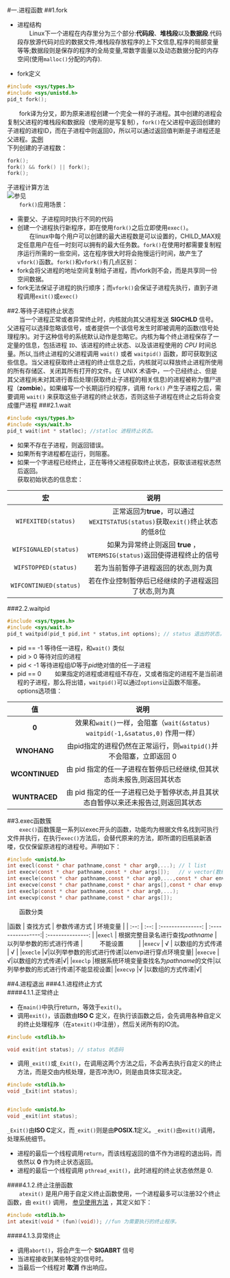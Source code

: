 #一.进程函数
##1.fork
- 进程结构  
&emsp;&emsp;Linux下一个进程在内存里分为三个部分:**代码段**、**堆栈段**以及**数据段**.代码段存放源代码对应的数据文件;堆栈段存放程序的上下文信息,程序的局部变量等等;数据段则是保存的程序的全局变量,常数字面量以及动态数据分配的内存空间(使用`malloc()`分配的内存).

- fork定义
```C
#include <sys/types.h>
#include <sys/unistd.h>
pid_t fork();
```
&emsp;&emsp;fork译为分叉，即为原来进程创建一个完全一样的子进程。其中创建的进程会复制父进程的堆栈段和数据段（使用的是写复制），`fork()`在父进程中返回创建的子进程的进程ID，而在子进程中则返回0，所以可以通过返回值判断是子进程还是父进程。[实例](./fork.c)   
下列创建的子进程数：  
```C
fork();
fork() && fork() || fork();
fork();
```  
 子进程计算方法  
 ![参见](http://geeksforgeeks.org/wp-content/uploads/forkPuzzle4.jpg)   
&emsp;&emsp;`fork()`应用场景：  
- 需要父、子进程同时执行不同的代码  
- 创建一个进程执行新程序，即在使用`fork()`之后立即使用`exec()`。  
&emsp;&emsp;在linux中每个用户可以创建的最大进程数是可以设置的，CHILD_MAX规定任意用户在任一时刻可以拥有的最大任务数。`fork()`在使用时都需要复制程序运行所需的一些空间，这在程序很大时将会拖慢运行时间，故产生了`vfork()`函数。`fork()`和`vfork()`有几点区别：  
- fork会将父进程的地址空间复制给子进程，而vfork则不会，而是共享同一份空间数据。
- fork<font>无法保证子进程的执行顺序；而`vfork()`会保证子进程先执行，直到子进程调用`exit()`或`exec()`


##2.等待子进程终止状态  
&emsp;&emsp;当一个进程正常或者异常终止时，内核就向其父进程发送 **SIGCHLD** 信号。父进程可以选择忽略该信号，或者提供一个该信号发生时即被调用的函数(信号处理程序)。对于这种信号的系统默认动作是忽略它。内核为每个终止进程保存了一定量的信息，包括进程 `ID`、该进程的终止状态、以及该进程使用的 *CPU* 时间总量。所以,当终止进程的父进程调用 `wait()` 或者 `waitpid()` 函数，即可获取到这些信息。当父进程获取终止进程的终止信息之后，内核就可以释放终止进程所使用的所有存储区、关闭其所有打开的文件。在 UNIX 术语中，一个已经终止、但是其父进程尚未对其进行善后处理(获取终止子进程的相关信息)的进程被称为僵尸进程（**zombie**）。如果编写一个长期运行的程序，调用 `fork()` 产生子进程之后，需要调用   `wait()` 来获取这些子进程的终止状态，否则这些子进程在终止之后将会变成僵尸进程
###2.1.wait
```C
#include <sys/types.h>
#include <sys/wait.h>
pid_t wait(int * statloc); //statloc 进程终止状态。
```   
- 如果不存在子进程，则返回错误。
- 如果所有字进程都在运行，则阻塞。
- 如果一个字进程已经终止，正在等待父进程获取终止状态，获取该进程状态然后返回。  
获取初始状态的信息宏：  

| 宏 | 说明 |
| :--: | :--: |
| `WIFEXITED(status)` |正常返回为**true**，可以通过`WEXITSTATUS(status)`获取`exit()`终止状态的低8位  |
|`WIFSIGNALED(status)`|如果为异常终止则返回 **true** ，`WTERMSIG(status)`返回使得进程终止的信号|
|`WIFSTOPPED(status)`|若为当前暂停子进程返回的状态,则为真|
|`WIFCONTINUED(status)`|若在作业控制暂停后已经继续的子进程返回了状态,则为真|

###2.2.waitpid
```C
#include <sys/types.h>
#include <sys/wait.h>
pid_t waitpid(pid_t pid,int * status,int options); // status 退出的状态，返回进程ID
```   
- pid == -1 等待任一进程，和`wait()` 类似
- pid > 0 等待对应的进程
- pid < -1 等待进程组*ID*等于*pid*绝对值的任一子进程
- pid == 0
&emsp;&emsp;如果指定的进程或进程组不存在，又或者指定的进程不是当前进程的子进程，那么将出错，`waitpid()`可以通过`options`让函数不阻塞。  
options选项值：

| 值 | 说明 |
| :--: | :--: |
|**0**|效果和`wait()`一样，会阻塞（`wait(&status)` `waitpid(-1,&satatus,0)` 作用一样）|
|**WNOHANG**|由pid指定的进程仍然在正常运行，则`waitpid()`并不会阻塞，立即返回 0|
|**WCONTINUED**|由 pid 指定的任一子进程在暂停后已经继续,但其状态尚未报告,则返回其状态|
|**WUNTRACED**|由 pid 指定的任一子进程已处于暂停状态,并且其状态自暂停以来还未报告过,则返回其状态|

##3.exec函数簇  
&emsp;&emsp;`exec()`函数簇是一系列以exec开头的函数，功能均为根据文件名找到可执行文件并执行，在执行`exec()`方法后，会替代原来的方法，即所谓的旧瓶装新酒喽，仅仅保留原进程的进程号。声明如下：
```C
#include <unistd.h>
int execl(const * char pathname,const * char arg0,...); // l list
int execv(const * char pathname,const * char args[]);   // v vector(数组)
int execle(const * char pathname,const * char arg0,...,const * char envp[]);
int execve(const * char pathname,const * char args[],const * char envp[]);
int execlp(const * char pathname,const * char arg0,...);
int execvp(const * char pathname,const * char args[]);
```  
&emsp;&emsp;函数分类  

|函数     |    查找方式       |     参数传递方式              |      环境变量                          |
| :--:     | :--:              | :---------------:            | :----------------:| :---------------: |
|`execl`  | 根据完整目录名进行查找*pathname* |  以列举参数的形式进行传递 |          不能设置         |
|`execv`  |    √               | 以数组的方式传递             |          √        |
|`execle` |√|以列举参数的形式进行传递|以envp进行穿点环境变量|
|`execve` |√|以数组的方式传递|√|
|`execlp` |根据系统环境变量查找名为*pathname*的文件|以列举参数的形式进行传递|不能显视设置|
|`execvp` |√ |以数组的方式传递|√|


##4.进程退出
###4.1.进程终止方式  
####4.1.1.正常终止  
- 在`main()`中执行return，等效于`exit()`。  
- 调用`exit()`，该函数由**ISO C** 定义，在执行该函数之后，会先调用各种自定义的终止处理程序（在`atexit()`中注册），然后关闭所有的IO流。  

```C
#include <stdlib.h>

void exit(int status); // status 状态码
```  
- 调用`_exit()`或`_Exit()`，在调用这两个方法之后，不会再去执行自定义的终止方法，而是交由内核处理，是否冲洗IO，则是由具体实现决定。   

```C
#include <stdlib.h>
void _Exit(int status);


#include <unistd.h>
void _exit(int status);
```  
`_Exit()`由**ISO C**定义，而`_exit()`则是由**POSIX.1**定义。`_exit()`由`exit()`调用，处理系统细节。

- 进程的最后一个线程调用`return`，而该线程返回的值不作为进程的退出码，而依然以 **0** 作为终止状态返回。
- 进程的最后一个线程调用 `pthread_exit()`，此时进程的终止状态依然是 0.  

####4.1.2.终止注册函数   
&emsp;&emsp;`atexit()` 是用户用于自定义终止函数使用，一个进程最多可以注册32个终止函数，由   `exit()` 调用，    [参见使用方法](./fork.c) ，其定义如下：  
```C
#include <stdlib.h>
int atexit(void * (fun)(void)); //fun 为需要执行的终止程序。
```

####4.1.3.异常终止  
- 调用`abort()`，将会产生一个 **SIGABRT** 信号
- 当进程接收到某些特定的信号时。
- 当最后一个线程对 **取消** 作出响应。
